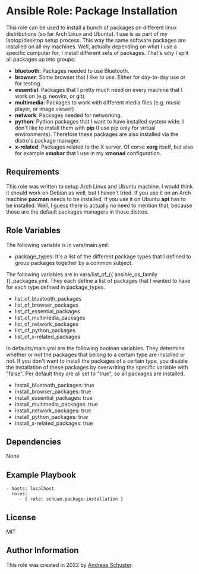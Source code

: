 # Ansible Role: Package Installation

This role can be used to install a bunch of packages on different linux
distributions (so far Arch Linux and Ubuntu). I use is as part of my
laptop/desktop setup process. This way the same software packages are installed
on all my machines. Well, actually depending on what I use a specific computer
for, I install different sets of packages. That's why I split all packages up
into groups:

- **bluetooth**: Packages needed to use Bluetooth.
- **browser**: Some browser that I like to use. Either for day-to-day use or
  for testing.
- **essential**: Packages that I pretty much need on every machine that I work
  on (e.g. neovim, or git).
- **multimedia**: Packages to work with different media files (e.g. music
  player, or image viewer)
- **network**: Packages needed for networking.
- **python**: Python packages that I want to have installed system wide. I
  don't like to install them with **pip** (I use pip only for virtual
  environments). Therefore these packages are also installed via the distro's
  package manager.
- **x-related**: Packages related to the X server. Of corse **xorg** itself,
  but also for example **xmobar** that I use in my **xmonad** configuration.


## Requirements

This role was written to setup Arch Linux and Ubuntu machine. I would think it
should work on Debian as well, but I haven't tried. If you use it on an Arch
machine **pacman** needs to be installed; if you use it on Ubuntu **apt** has
to be installed. Well, I guess there is actually no need to mention that,
because these are the default packages managers in those distros.


## Role Variables

The following variable is in vars/main.yml:

- package_types: It's a list of the different package types that I defined to
  group packages together by a common subject.

The following variables are in vars/list\_of\_{{ ansible_os_family }}\_packages.yml.
They each define a list of packages that I wanted to have for each type defined
in package\_types.

- list_of_bluetooth_packages
- list_of_browser_packages
- list_of_essential_packages
- list_of_multimedia_packages
- list_of_network_packages
- list_of_python_packages
- list_of_x-related_packages

In defaults/main.yml are the following boolean variables. They determine
whether or not the packages that belong to a certain type are installed or not.
If you don't want to install the packages of a certain type, you disable the
installation of these packages by overwriting the specific variable with
"false". Per default they are all set to "true", so all packages are installed.

- install_bluetooth_packages: true
- install_browser_packages: true
- install_essential_packages: true
- install_multimedia_packages: true
- install_network_packages: true
- install_python_packages: true
- install_x-related_packages: true


## Dependencies

None


## Example Playbook

    - hosts: localhost
      roles:
         - { role: schuam.package-installation }


## License

MIT


## Author Information

This role was created in 2022 by [Andreas Schuster](https://www.schuam.de/).


